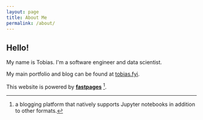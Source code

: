 ```yaml
---
layout: page
title: About Me
permalink: /about/
---
```


## Hello!

My name is Tobias. I'm a software engineer and data scientist.

My main portfolio and blog can be found at [tobias.fyi](https://tobias.fyi/).

This website is powered by **[fastpages](https://github.com/fastai/fastpages)** [^1].

[^1]:a blogging platform that natively supports Jupyter notebooks in addition to other formats.
